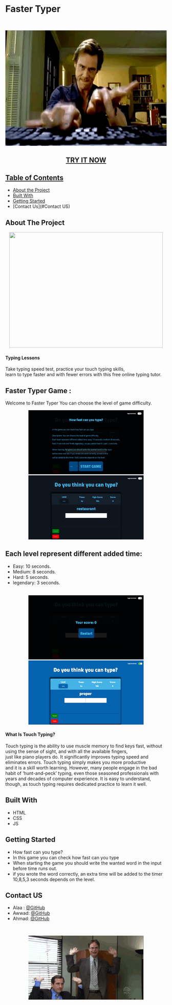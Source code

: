 
# Faster Typer 

<!-- PROJECT LOGO -->
<br />

<p align="center">
  <img src="/src/img/Typer1.gif" width=720px height=360px />
</p>
  <h2 align="center"><a href="https://webahead7.github.io/faster-typer/">TRY IT NOW</h2>


<!-- TABLE OF CONTENTS -->
## Table of Contents

* [About the Project](#about-the-project)<br>
* [Built With](#built-with) <br>
* [Getting Started](#getting-started) <br>
* [Contact Us](#Contact US) <br>


<!-- ABOUT THE PROJECT -->
## About The Project
<p align="center">
  <img src="/src/img/Typer.gif" width=480px height=360px; />
</p>

<h4>Typing Lessons</h4>
Take typing speed test, practice your touch typing skills,<br>learn to type faster and with 
fewer errors with this free online typing tutor.


## Faster Typer Game :
 Welcome to Faster Typer You can choose the level of game difficulty.<br>
<p align="center">
  <img src="/src/img/game1.jpg" width=360px height=200px />
  <img src="/src/img/game2.jpg" width=360px height=200px />
</p>

## Each level represent different added time:
* Easy: 10 seconds.<br>
* Medium: 8 seconds.<br>
* Hard: 5 seconds.<br> 
* legendary: 3 seconds.<br> <br>

<p align="center">
  <img src="/src/img/game3.jpg" width=360px height=200px />
  <img src="/src/img/game4.jpg" width=360px height=200px />

</p>

<h4> What Is Touch Typing?</h4>
Touch typing is the ability to use muscle memory to find keys fast, without using the sense of sight, and with all the available fingers, <br>just like piano players do. It significantly improves typing speed and eliminates errors. Touch typing simply makes you more productive<br> and it is a skill worth learning. However, many people engage in the bad habit of ‘hunt-and-peck’ typing, even those seasoned professionals with <br>years and decades of computer experience. It  is easy to understand,
though, as touch typing requires dedicated practice to learn it well.


## Built With
* HTML
* CSS
* JS


<!-- GETTING STARTED -->
## Getting Started
* How fast can you type?
* In this game you can check how fast can you type
* When starting the game you should write the wanted word in the input before time runs out. 
* if you wrote the word correctly, an extra time will be added to the timer 10,8,5,3 seconds depends on the level.


<!-- Contact US -->
## Contact US

* Alaa : [@GitHub](https://github.com/alaabashiyi)
* Awwad: [@GitHub](https://github.com/muhammadawwad9)
* Ahmad: [@GitHub](https://github.com/ahmad420)
<br>
<p align="center">
  <img src="/src/img/Contact.gif" width=360px height=200px />
</p>

